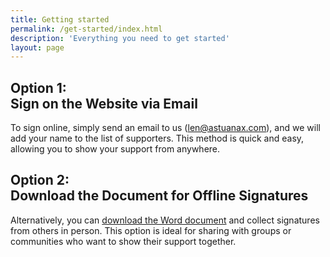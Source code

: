 ```yaml
---
title: Getting started
permalink: /get-started/index.html
description: 'Everything you need to get started'
layout: page
---
```


## Option 1: <br>Sign on the Website via Email

To sign online, simply send an email to us (len@astuanax.com), and we will add your name to the list of supporters. This method is quick and easy, allowing you to show your support from anywhere.

## Option 2:<br> Download the Document for Offline Signatures

Alternatively, you can <a href="https://github.com/playbasedchildhood/playbasedchildhood.github.io/raw/refs/heads/main/documents/Agreement%20about%20smart%20phones-30.3.25.docx">download the Word document</a> and collect signatures from others in person. This option is ideal for sharing with groups or communities who want to show their support together.